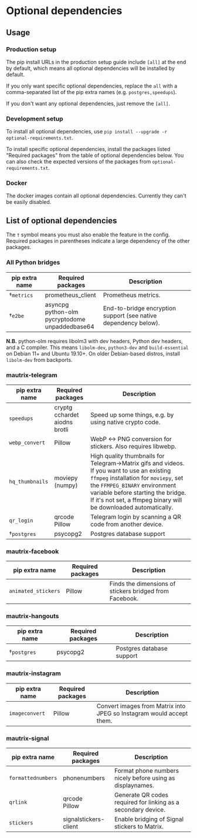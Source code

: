 # Optional dependencies

## Usage

### Production setup
The pip install URLs in the production setup guide include `[all]` at the end 
by default, which means all optional dependencies will be installed by default.

If you only want specific optional dependencies, replace the `all` with a 
comma-separated list of the pip extra names (e.g. `postgres,speedups`).

If you don't want any optional dependencies, just remove the `[all]`.

### Development setup
To install all optional dependencies, use `pip install --upgrade -r optional-requirements.txt`.

To install specific optional dependencies, install the packages listed 
"Required packages" from the table of optional dependencies below. You can also 
check the expected versions of the packages from `optional-requirements.txt`.

### Docker
The docker images contain all optional dependencies. Currently they can't be 
easily disabled.

## List of optional dependencies
The `†` symbol means you must also enable the feature in the config. Required 
packages in parentheses indicate a large dependency of the other packages.

### All Python bridges
| pip extra name      | Required packages | Description                                                        |
|---------------------|-------------------|--------------------------------------------------------------------|
| †`metrics`          | prometheus_client | Prometheus metrics.                                                |
| †`e2be`             | asyncpg<br>python-olm<br>pycryptodome<br>unpaddedbase64 | End-to-bridge encryption support (see native dependency below). |

**N.B.** python-olm requires libolm3 with dev headers, Python dev headers, and
a C compiler. This means `libolm-dev`, `python3-dev` and `build-essential` on
Debian 11+ and Ubuntu 19.10+. On  older Debian-based distros, install
`libolm-dev` from backports.

### mautrix-telegram
| pip extra name      | Required packages | Description                                                        |
|---------------------|-------------------|--------------------------------------------------------------------|
| `speedups`          | cryptg<br>cchardet<br>aiodns<br>brotli | Speed up some things, e.g. by using native crypto code. |
| `webp_convert`      | Pillow            | WebP <-> PNG conversion for stickers. Also requires libwebp.       |
| `hq_thumbnails`     | moviepy (numpy)   | High quality thumbnails for Telegram->Matrix gifs and videos.  If you want to use an existing `ffmpeg` installation for `moviepy`, set the `FFMPEG_BINARY` environment variable before starting the bridge. If it's not set, a ffmpeg binary will be downloaded automatically. |
| `qr_login`          | qrcode<br>Pillow  | Telegram login by scanning a QR code from another device.          |
| †`postgres`         | psycopg2          | Postgres database support                                          |

### mautrix-facebook
| pip extra name      | Required packages | Description                                                        |
|---------------------|-------------------|--------------------------------------------------------------------|
| `animated_stickers` | Pillow            | Finds the dimensions of stickers bridged from Facebook.            |

### mautrix-hangouts
| pip extra name      | Required packages | Description                                                        |
|---------------------|-------------------|--------------------------------------------------------------------|
| †`postgres`         | psycopg2          | Postgres database support                                          |

### mautrix-instagram
| pip extra name      | Required packages | Description                                                          |
|---------------------|-------------------|----------------------------------------------------------------------|
| `imageconvert`      | Pillow            | Convert images from Matrix into JPEG so Instagram would accept them. |

### mautrix-signal
| pip extra name      | Required packages | Description                                                          |
|---------------------|-------------------|----------------------------------------------------------------------|
| `formattednumbers`  | phonenumbers      | Format phone numbers nicely before using as displaynames.            |
| `qrlink`            | qrcode<br>Pillow  | Generate QR codes required for linking as a secondary device.        |
| `stickers`          | signalstickers-client | Enable bridging of Signal stickers to Matrix.                    |
